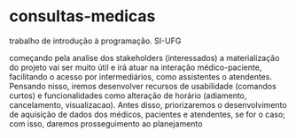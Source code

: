 # consultas-medicas
trabalho de introdução à programação. SI-UFG

começando pela analise dos stakeholders (interessados)
a materialização do projeto vai ser muito útil e irá atuar na interação médico-paciente, facilitando o acesso por intermediários, como assistentes o atendentes.
Pensando nisso, iremos desenvolver recursos de usabilidade (comandos curtos) e funcionalidades como alteração de horário (adiamento, cancelamento, visualizacao). 
Antes disso, priorizaremos o desenvolvimento de aquisição de dados dos médicos, pacientes e atendentes, se for o caso; com isso, daremos prosseguimento ao planejamento

